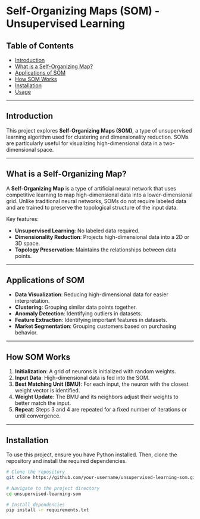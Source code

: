 # Self-Organizing Maps (SOM) - Unsupervised Learning

## Table of Contents
- [Introduction](#introduction)
- [What is a Self-Organizing Map?](#what-is-a-self-organizing-map)
- [Applications of SOM](#applications-of-som)
- [How SOM Works](#how-som-works)
- [Installation](#installation)
- [Usage](#usage)

---

## Introduction
This project explores **Self-Organizing Maps (SOM)**, a type of unsupervised learning algorithm used for clustering and dimensionality reduction. SOMs are particularly useful for visualizing high-dimensional data in a two-dimensional space.

---

## What is a Self-Organizing Map?
A **Self-Organizing Map** is a type of artificial neural network that uses competitive learning to map high-dimensional data into a lower-dimensional grid. Unlike traditional neural networks, SOMs do not require labeled data and are trained to preserve the topological structure of the input data.

Key features:
- **Unsupervised Learning**: No labeled data required.
- **Dimensionality Reduction**: Projects high-dimensional data into a 2D or 3D space.
- **Topology Preservation**: Maintains the relationships between data points.

---

## Applications of SOM
- **Data Visualization**: Reducing high-dimensional data for easier interpretation.
- **Clustering**: Grouping similar data points together.
- **Anomaly Detection**: Identifying outliers in datasets.
- **Feature Extraction**: Identifying important features in datasets.
- **Market Segmentation**: Grouping customers based on purchasing behavior.

---

## How SOM Works
1. **Initialization**: A grid of neurons is initialized with random weights.
2. **Input Data**: High-dimensional data is fed into the SOM.
3. **Best Matching Unit (BMU)**: For each input, the neuron with the closest weight vector is identified.
4. **Weight Update**: The BMU and its neighbors adjust their weights to better match the input.
5. **Repeat**: Steps 3 and 4 are repeated for a fixed number of iterations or until convergence.

---

## Installation
To use this project, ensure you have Python installed. Then, clone the repository and install the required dependencies.

```bash
# Clone the repository
git clone https://github.com/your-username/unsupervised-learning-som.git

# Navigate to the project directory
cd unsupervised-learning-som

# Install dependencies
pip install -r requirements.txt
```

